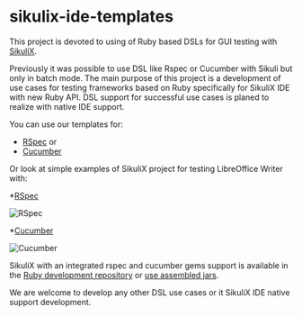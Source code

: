 sikulix-ide-templates
=====================

This project is devoted to using of Ruby based DSLs for GUI testing with [SikuliX](https://github.com/RaiMan/SikuliX-2014).

Previously it was possible to use DSL like Rspec or Cucumber with Sikuli but only in batch mode. The main purpose of this project is a development of use cases for testing frameworks based on Ruby specifically for SikuliX IDE with new Ruby API. DSL support for successful use cases is planed to realize with native IDE support.

You can use our templates for:
* [RSpec](templates/sikulix_rspec.rb) or
* [Cucumber](templates/sikulix_cucumber.rb)

Or look at simple examples of SikuliX project for testing LibreOffice Writer with:

*[RSpec](examples/libreoffice-writer-test/test-rspec.sikuli)

![RSpec](doc/pics/rspec_example.png)

*[Cucumber](examples/libreoffice-writer-test/test-cucumber.sikuli)

![Cucumber](doc/pics/cucumber_example.png)

SikuliX with an integrated rspec and cucumber gems support is available in the [Ruby development repository](https://github.com/rssdev10/SikuliX-2014/tree/ruby) or [use assembled jars](https://drive.google.com/folderview?id=0Bwx0cbtdU5K6STg2T0l5UWlIRXc&usp=drive_web).

We are welcome to develop any other DSL use cases or it SikuliX IDE native support development.
